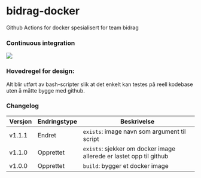# bidrag-docker
Github Actions for docker spesialisert for team bidrag

### Continuous integration
![](https://github.com/navikt/bidrag-docker/workflows/build%20actions/badge.svg)

### Hovedregel for design:
Alt blir utført av bash-scripter slik at det enkelt kan testes på reell kodebase uten å måtte bygge med
github.

### Changelog

Versjon | Endringstype | Beskrivelse
--------|--------------|------------
v1.1.1  | Endret       | `exists`: image navn som argument til script
v1.1.0  | Opprettet    | `exists`: sjekker om docker image allerede er lastet opp til github
v1.0.0  | Opprettet    | `build`: bygger et docker image 
